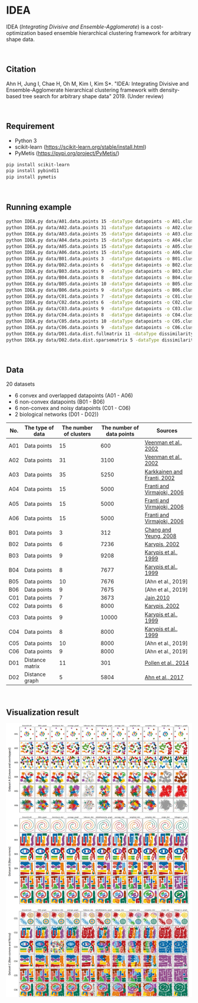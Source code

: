 IDEA
====

IDEA (*Integrating Divisive and Ensemble-Agglomerate*) is a cost-optimization based ensemble hierarchical clustering framework for arbitrary shape data.

<br>

## Citation
Ahn H, Jung I, Chae H, Oh M, Kim I, Kim S\*. "IDEA: Integrating Divisive and Ensemble-Agglomerate hierarchical clustering framework with density-based tree search for arbitrary shape data" 2019. (Under review)

<br>

## Requirement
- Python 3
- scikit-learn (https://scikit-learn.org/stable/install.html)
- PyMetis (https://pypi.org/project/PyMetis/)

```bash
pip install scikit-learn
pip install pybind11
pip install pymetis
```

<br>

## Running example
```bash
python IDEA.py data/A01.data.points 15 -dataType datapoints -o A01.cluster -o2 A01.linkage -o3 A01.graph
python IDEA.py data/A02.data.points 31 -dataType datapoints -o A02.cluster -o2 A02.linkage -o3 A02.graph
python IDEA.py data/A03.data.points 35 -dataType datapoints -o A03.cluster -o2 A03.linkage -o3 A03.graph
python IDEA.py data/A04.data.points 15 -dataType datapoints -o A04.cluster -o2 A04.linkage -o3 A04.graph
python IDEA.py data/A05.data.points 15 -dataType datapoints -o A05.cluster -o2 A05.linkage -o3 A05.graph
python IDEA.py data/A06.data.points 15 -dataType datapoints -o A06.cluster -o2 A06.linkage -o3 A06.graph
python IDEA.py data/B01.data.points 3  -dataType datapoints -o B01.cluster -o2 B01.linkage -o3 B01.graph
python IDEA.py data/B02.data.points 6  -dataType datapoints -o B02.cluster -o2 B02.linkage -o3 B02.graph
python IDEA.py data/B03.data.points 9  -dataType datapoints -o B03.cluster -o2 B03.linkage -o3 B03.graph
python IDEA.py data/B04.data.points 8  -dataType datapoints -o B04.cluster -o2 B04.linkage -o3 B04.graph
python IDEA.py data/B05.data.points 10 -dataType datapoints -o B05.cluster -o2 B05.linkage -o3 B05.graph
python IDEA.py data/B06.data.points 9  -dataType datapoints -o B06.cluster -o2 B06.linkage -o3 B06.graph
python IDEA.py data/C01.data.points 7  -dataType datapoints -o C01.cluster -o2 C01.linkage -o3 C01.graph
python IDEA.py data/C02.data.points 6  -dataType datapoints -o C02.cluster -o2 C02.linkage -o3 C02.graph
python IDEA.py data/C03.data.points 9  -dataType datapoints -o C03.cluster -o2 C03.linkage -o3 C03.graph
python IDEA.py data/C04.data.points 8  -dataType datapoints -o C04.cluster -o2 C04.linkage -o3 C04.graph
python IDEA.py data/C05.data.points 10 -dataType datapoints -o C05.cluster -o2 C05.linkage -o3 C05.graph
python IDEA.py data/C06.data.points 9  -dataType datapoints -o C06.cluster -o2 C06.linkage -o3 C06.graph
python IDEA.py data/D01.data.dist.fullmatrix 11 -dataType dissimilarity -o D01.cluster -o2 D01.linkage -o3 D01.graph
python IDEA.py data/D02.data.dist.sparsematrix 5 -dataType dissimilarity -o D02.cluster -o2 D02.linkage -o3 D02.graph
```

<br>

## Data
20 datasets 

- 6 convex and overlapped datapoints (A01 - A06)
- 6 non-convex datapoints (B01 - B06)
- 6 non-convex and noisy datapoints (C01 - C06)
- 2 biological networks (D01 - D02))

| No. | The type of data | The number of clusters | The number of data points | Sources                          |
|-----|------------------|------------------------|---------------------------|----------------------------------|
| A01 | Data points      | 15                     | 600                       | [Veenman et al., 2002]           |
| A02 | Data points      | 31                     | 3100                      | [Veenman et al., 2002]           |
| A03 | Data points      | 35                     | 5250                      | [Karkkainen and Franti, 2002]    |
| A04 | Data points      | 15                     | 5000                      | [Franti and Virmajoki, 2006]     |
| A05 | Data points      | 15                     | 5000                      | [Franti and Virmajoki, 2006]     |
| A06 | Data points      | 15                     | 5000                      | [Franti and Virmajoki, 2006]     |
| B01 | Data points      | 3                      | 312                       | [Chang and Yeung, 2008]          |
| B02 | Data points      | 6                      | 7236                      | [Karypis, 2002]                  |
| B03 | Data points      | 9                      | 9208                      | [Karypis et al., 1999]           |
| B04 | Data points      | 8                      | 7677                      | [Karypis et al., 1999]           |
| B05 | Data points      | 10                     | 7676                      | [Ahn et al., 2019]               |
| B06 | Data points      | 9                      | 7675                      | [Ahn et al., 2019]               |
| C01 | Data points      | 7                      | 3673                      | [Jain,2010]                      |
| C02 | Data points      | 6                      | 8000                      | [Karypis, 2002]                  |
| C03 | Data points      | 9                      | 10000                     | [Karypis et al., 1999]           |
| C04 | Data points      | 8                      | 8000                      | [Karypis et al., 1999]           |
| C05 | Data points      | 10                     | 8000                      | [Ahn et al., 2019]               |
| C06 | Data points      | 9                      | 8000                      | [Ahn et al., 2019]               |
| D01 | Distance matrix  | 11                     | 301                       | [Pollen et al., 2014]            |
| D02 | Distance graph   | 5                      | 5804                      | [Ahn et al., 2017]               |

<br>

## Visualization result
![Visualization result](image/visualization_result.jpg)

[Veenman et al., 2002]: https://doi.org/10.1109/TPAMI.2002.1033218
[Karkkainen and Franti, 2002]: https://doi.org/10.1109/ICPR.2002.1048283
[Franti and Virmajoki, 2006]: https://doi.org/10.1016/j.patcog.2005.09.012
[Chang and Yeung, 2008]: https://doi.org/10.1016/j.patcog.2007.04.010
[Karypis, 2002]: https://www.cs.umn.edu/research/technical_reports/view/02-017
[Karypis et al., 1999]: https://doi.org/10.1109/2.781637
[Jain,2010]: https://doi.org/10.1016/j.patrec.2009.09.011
[Pollen et al., 2014]: https://doi.org/10.1038/nbt.2967
[Ahn et al., 2017]: https://www.ncbi.nlm.nih.gov/pubmed/28663756
